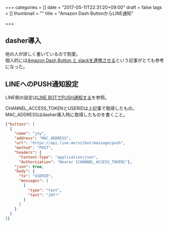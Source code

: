 +++
categories = []
date = "2017-05-11T22:31:20+09:00"
draft = false
tags = []
thumbnail = ""
title = "Amazon Dash ButtonからLINE通知"

+++

## dasher導入
他の人が詳しく書いているので割愛。  
個人的には[Amazon Dash Button と slackを連携させる](http://kakts-tec.hatenablog.com/entry/2016/12/10/231205)という記事がとても参考になった。


## LINEへのPUSH通知設定
LINE側の設定は[LINE BOTでPUSH通知する](../line_push/)を参照。

CHANNEL_ACCESS_TOKENとUSERIDは上記事で取得したもの。
MAC_ADDRESSはdasher導入時に取得したものを書くこと。

```json
{"buttons": [
  {
    "name": "joy",
    "address": "MAC_ADDRESS",
    "url": "https://api.line.me/v2/bot/message/push",
    "method": "POST",
    "headers": {
      "Content-Type": "application/json",
      "Authorization": "Bearer {CHANNEL_ACCESS_TOKEN}"},
    "json": true,
    "body": {
      "to": "USERID",
      "messages": [
        {
          "type": "text",
          "text": "JOY!"
        }
      ]
    }
  }
]}
```
